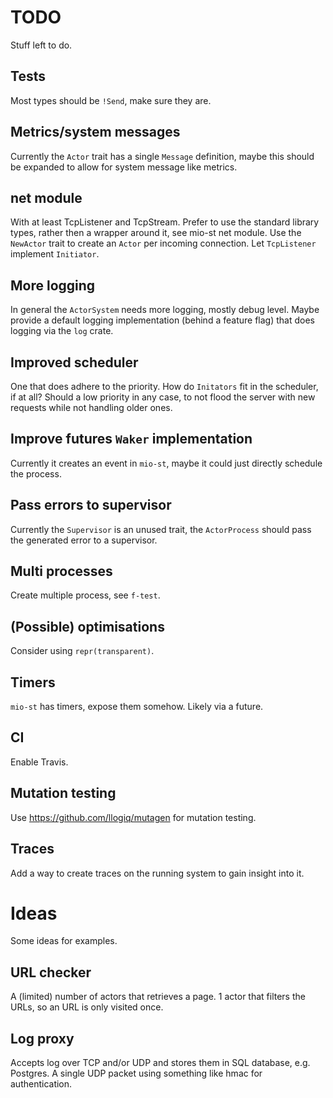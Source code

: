 # TODO

Stuff left to do.

## Tests

Most types should be `!Send`, make sure they are.

## Metrics/system messages

Currently the `Actor` trait has a single `Message` definition, maybe this should
be expanded to allow for system message like metrics.

## net module

With at least TcpListener and TcpStream. Prefer to use the standard library
types, rather then a wrapper around it, see mio-st net module. Use the
`NewActor` trait to create an `Actor` per incoming connection. Let `TcpListener`
implement `Initiator`.

## More logging

In general the `ActorSystem` needs more logging, mostly debug level. Maybe
provide a default logging implementation (behind a feature flag) that does
logging via the `log` crate.

## Improved scheduler

One that does adhere to the priority. How do `Initators` fit in the scheduler,
if at all? Should a low priority in any case, to not flood the server with new
requests while not handling older ones.

## Improve futures `Waker` implementation

Currently it creates an event in `mio-st`, maybe it could just directly schedule
the process.

## Pass errors to supervisor

Currently the `Supervisor` is an unused trait, the `ActorProcess` should pass
the generated error to a supervisor.

## Multi processes

Create multiple process, see `f-test`.

## (Possible) optimisations

Consider using `repr(transparent)`.

## Timers

`mio-st` has timers, expose them somehow. Likely via a future.

## CI

Enable Travis.

## Mutation testing

Use https://github.com/llogiq/mutagen for mutation testing.

## Traces

Add a way to create traces on the running system to gain insight into it.


# Ideas

Some ideas for examples.

## URL checker

A (limited) number of actors that retrieves a page. 1 actor that filters the
URLs, so an URL is only visited once.

## Log proxy

Accepts log over TCP and/or UDP and stores them in SQL database, e.g. Postgres.
A single UDP packet using something like hmac for authentication.
